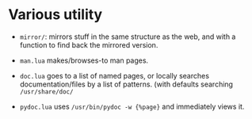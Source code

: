 # Various utility

* `mirror/`: mirrors stuff in the same structure as the web, and with a function
  to find back the mirrored version.
  
* `man.lua` makes/browses-to man pages.

* `doc.lua` goes to a list of named pages, or locally searches documentation/files
  by a list of patterns. (with defaults searching `/usr/share/doc/`

* `pydoc.lua` uses `/usr/bin/pydoc -w {%page}` and immediately views it.
